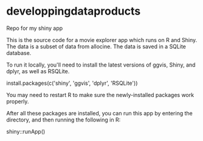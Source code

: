 # developpingdataproducts
Repo for my shiny app

This is the source code for a movie explorer app which runs on R and Shiny. The data is a subset of data from allocine. The data is saved in a SQLite database.

To run it locally, you'll need to install the latest versions of ggvis, Shiny, and dplyr, as well as RSQLite.

install.packages(c('shiny', 'ggvis', 'dplyr', 'RSQLite'))

You may need to restart R to make sure the newly-installed packages work properly.

After all these packages are installed, you can run this app by entering the directory, and then running the following in R:

shiny::runApp()

